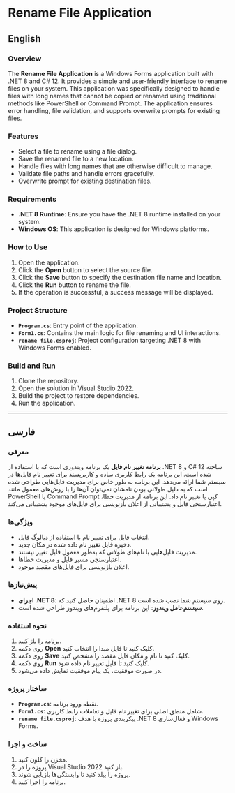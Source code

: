 ﻿# Rename File Application

## English

### Overview
The **Rename File Application** is a Windows Forms application built with .NET 8 and C# 12. It provides a simple and user-friendly interface to rename files on your system. This application was specifically designed to handle files with long names that cannot be copied or renamed using traditional methods like PowerShell or Command Prompt. The application ensures error handling, file validation, and supports overwrite prompts for existing files.

### Features
- Select a file to rename using a file dialog.
- Save the renamed file to a new location.
- Handle files with long names that are otherwise difficult to manage.
- Validate file paths and handle errors gracefully.
- Overwrite prompt for existing destination files.

### Requirements
- **.NET 8 Runtime**: Ensure you have the .NET 8 runtime installed on your system.
- **Windows OS**: This application is designed for Windows platforms.

### How to Use
1. Open the application.
2. Click the **Open** button to select the source file.
3. Click the **Save** button to specify the destination file name and location.
4. Click the **Run** button to rename the file.
5. If the operation is successful, a success message will be displayed.

### Project Structure
- **`Program.cs`**: Entry point of the application.
- **`Form1.cs`**: Contains the main logic for file renaming and UI interactions.
- **`rename file.csproj`**: Project configuration targeting .NET 8 with Windows Forms enabled.

### Build and Run
1. Clone the repository.
2. Open the solution in Visual Studio 2022.
3. Build the project to restore dependencies.
4. Run the application.

---

## فارسی

### معرفی
**برنامه تغییر نام فایل** یک برنامه ویندوزی است که با استفاده از .NET 8 و C# 12 ساخته شده است. این برنامه یک رابط کاربری ساده و کاربرپسند برای تغییر نام فایل‌ها در سیستم شما ارائه می‌دهد. این برنامه به طور خاص برای مدیریت فایل‌هایی طراحی شده است که به دلیل طولانی بودن نامشان نمی‌توان آن‌ها را با روش‌های معمول مانند PowerShell یا Command Prompt کپی یا تغییر نام داد. این برنامه از مدیریت خطا، اعتبارسنجی فایل و پشتیبانی از اعلان بازنویسی برای فایل‌های موجود پشتیبانی می‌کند.

### ویژگی‌ها
- انتخاب فایل برای تغییر نام با استفاده از دیالوگ فایل.
- ذخیره فایل تغییر نام داده شده در مکان جدید.
- مدیریت فایل‌هایی با نام‌های طولانی که به‌طور معمول قابل تغییر نیستند.
- اعتبارسنجی مسیر فایل و مدیریت خطاها.
- اعلان بازنویسی برای فایل‌های مقصد موجود.

### پیش‌نیازها
- **اجرای .NET 8**: اطمینان حاصل کنید که .NET 8 روی سیستم شما نصب شده است.
- **سیستم‌عامل ویندوز**: این برنامه برای پلتفرم‌های ویندوز طراحی شده است.

### نحوه استفاده
1. برنامه را باز کنید.
2. روی دکمه **Open** کلیک کنید تا فایل مبدا را انتخاب کنید.
3. روی دکمه **Save** کلیک کنید تا نام و مکان فایل مقصد را مشخص کنید.
4. روی دکمه **Run** کلیک کنید تا فایل تغییر نام داده شود.
5. در صورت موفقیت، یک پیام موفقیت نمایش داده می‌شود.

### ساختار پروژه
- **`Program.cs`**: نقطه ورود برنامه.
- **`Form1.cs`**: شامل منطق اصلی برای تغییر نام فایل و تعاملات رابط کاربری.
- **`rename file.csproj`**: پیکربندی پروژه با هدف .NET 8 و فعال‌سازی Windows Forms.

### ساخت و اجرا
1. مخزن را کلون کنید.
2. پروژه را در Visual Studio 2022 باز کنید.
3. پروژه را بیلد کنید تا وابستگی‌ها بازیابی شوند.
4. برنامه را اجرا کنید.
